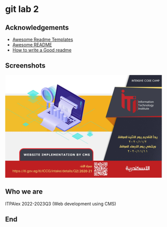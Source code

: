 # git lab 2

## Acknowledgements

 - [Awesome Readme Templates](https://awesomeopensource.com/project/elangosundar/awesome-README-templates)
 - [Awesome README](https://github.com/matiassingers/awesome-readme)
 - [How to write a Good readme](https://bulldogjob.com/news/449-how-to-write-a-good-readme-for-your-github-project)
## Screenshots

![App Screenshot](imgs/indexPage.jpg)

## Who we are
ITPAlex 2022-2023Q3 (Web development using CMS)

## End
